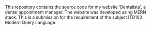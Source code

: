 This repository contains the source code for my website 'Dentalista', a dental appointment manager. 
The website was developed using MERN stack. This is a submission for the requirement of the subject ITD103 Modern Query Language.
